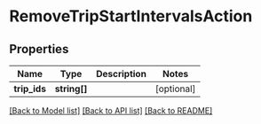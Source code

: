 # RemoveTripStartIntervalsAction

## Properties
Name | Type | Description | Notes
------------ | ------------- | ------------- | -------------
**trip_ids** | **string[]** |  | [optional] 

[[Back to Model list]](../../README.md#documentation-for-models) [[Back to API list]](../../README.md#documentation-for-api-endpoints) [[Back to README]](../../README.md)

